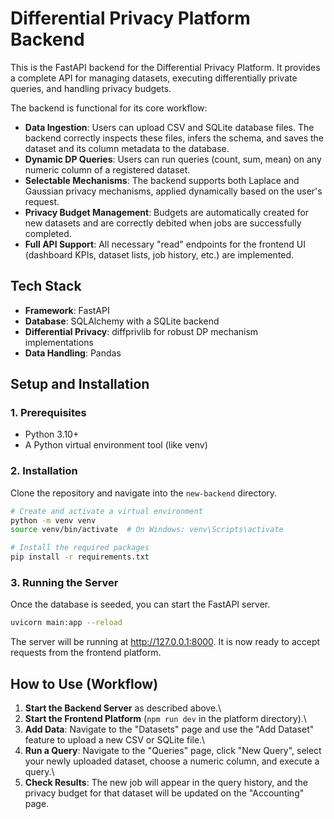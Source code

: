 # Differential Privacy Platform Backend

This is the FastAPI backend for the Differential Privacy Platform. It
provides a complete API for managing datasets, executing differentially
private queries, and handling privacy budgets.



The backend is functional for its core workflow:

-   **Data Ingestion**: Users can upload CSV and SQLite database files.
    The backend correctly inspects these files, infers the schema, and
    saves the dataset and its column metadata to the database.
-   **Dynamic DP Queries**: Users can run queries (count, sum, mean) on
    any numeric column of a registered dataset.
-   **Selectable Mechanisms**: The backend supports both Laplace and
    Gaussian privacy mechanisms, applied dynamically based on the user's
    request.
-   **Privacy Budget Management**: Budgets are automatically created for
    new datasets and are correctly debited when jobs are successfully
    completed.
-   **Full API Support**: All necessary "read" endpoints for the
    frontend UI (dashboard KPIs, dataset lists, job history, etc.) are
    implemented.

## Tech Stack

-   **Framework**: FastAPI
-   **Database**: SQLAlchemy with a SQLite backend
-   **Differential Privacy**: diffprivlib for robust DP mechanism
    implementations
-   **Data Handling**: Pandas

## Setup and Installation

### 1. Prerequisites

-   Python 3.10+
-   A Python virtual environment tool (like venv)

### 2. Installation

Clone the repository and navigate into the `new-backend` directory.

``` bash
# Create and activate a virtual environment
python -m venv venv
source venv/bin/activate  # On Windows: venv\Scripts\activate

# Install the required packages
pip install -r requirements.txt
```


### 3. Running the Server

Once the database is seeded, you can start the FastAPI server.

``` bash
uvicorn main:app --reload
```

The server will be running at http://127.0.0.1:8000. It is now ready to
accept requests from the frontend platform.

## How to Use (Workflow)

1.  **Start the Backend Server** as described above.\
2.  **Start the Frontend Platform** (`npm run dev` in the platform
    directory).\
3.  **Add Data**: Navigate to the "Datasets" page and use the "Add
    Dataset" feature to upload a new CSV or SQLite file.\
4.  **Run a Query**: Navigate to the "Queries" page, click "New Query",
    select your newly uploaded dataset, choose a numeric column, and
    execute a query.\
5.  **Check Results**: The new job will appear in the query history, and
    the privacy budget for that dataset will be updated on the
    "Accounting" page.
